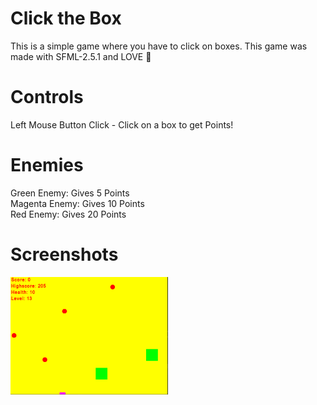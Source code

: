 # Click the Box
This is a simple game where you have to click on boxes. This game was made with SFML-2.5.1 and LOVE 🖤

# Controls
Left Mouse Button Click - Click on a box to get Points!

# Enemies
Green Enemy: Gives 5 Points<br/>
Magenta Enemy: Gives 10 Points<br/>
Red Enemy: Gives 20 Points<br/>

# Screenshots
<img src="Screenshots/Screen.png" width="50%"/>
